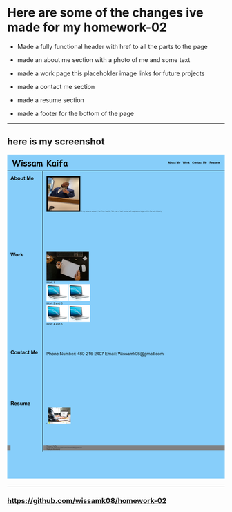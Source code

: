 # Here are some of the changes ive made for my homework-02

* Made a fully functional header with href to all the parts to the page

* made an about me section with a photo of me and some text

* made a work page this placeholder image links for future projects

* made a contact me section

* made a resume section

* made a footer for the bottom of the page

---

## here is my screenshot

 ![my screenshot](https://github.com/wissamk08/homework-02/blob/main/image/FireShot%20Capture%20006%20-%20Portfolio%20-%20.png?raw=true) 

---

### https://github.com/wissamk08/homework-02